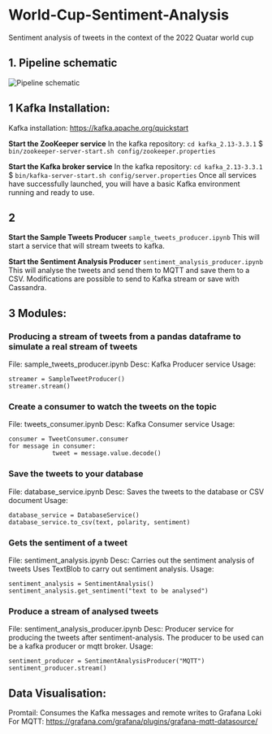 # World-Cup-Sentiment-Analysis
Sentiment analysis of tweets in the context of the 2022 Quatar world cup

## 1. Pipeline schematic
![Pipeline schematic](https://user-images.githubusercontent.com/22829157/212369544-aa56d3ec-3269-4696-bcf8-a61a457baad5.png)

## 1 Kafka Installation:
Kafka installation: https://kafka.apache.org/quickstart

**Start the ZooKeeper service**
In the kafka repository: `cd kafka_2.13-3.3.1`
$ `bin/zookeeper-server-start.sh config/zookeeper.properties`

**Start the Kafka broker service**
In the kafka repository: `cd kafka_2.13-3.3.1`
$ `bin/kafka-server-start.sh config/server.properties`
Once all services have successfully launched, you will have a basic Kafka environment running and ready to use.


## 2 
**Start the Sample Tweets Producer**
`sample_tweets_producer.ipynb`
This will start a service that will stream tweets to kafka.

**Start the Sentiment Analysis Producer**
`sentiment_analysis_producer.ipynb`
This will analyse the tweets and send them to MQTT and save them to a CSV.
Modifications are possible to send to Kafka stream or save with Cassandra.

## 3 Modules:
### Producing a stream of tweets from a pandas dataframe to simulate a real stream of tweets
File: sample_tweets_producer.ipynb
Desc: Kafka Producer service
Usage:
```
streamer = SampleTweetProducer()
streamer.stream()
```
### Create a consumer to watch the tweets on the topic
File: tweets_consumer.ipynb
Desc: Kafka Consumer service
Usage:
```
consumer = TweetConsumer.consumer 
for message in consumer:
            tweet = message.value.decode()
```

### Save the tweets to your database
File: database_service.ipynb
Desc: Saves the tweets to the database or CSV document
Usage:
```
database_service = DatabaseService()
database_service.to_csv(text, polarity, sentiment)
```

### Gets the sentiment of a tweet
File: sentiment_analysis.ipynb
Desc: Carries out the sentiment analysis of tweets
Uses TextBlob to carry out sentiment analysis.
Usage:
```
sentiment_analysis = SentimentAnalysis()
sentiment_analysis.get_sentiment("text to be analysed")
```
### Produce a stream of analysed tweets
File: sentiment_analysis_producer.ipynb
Desc: Producer service for producing the tweets after sentiment-analysis.
The producer to be used can be a kafka producer or mqtt broker.
Usage:
```
sentiment_producer = SentimentAnalysisProducer("MQTT")
sentiment_producer.stream()
```

## Data Visualisation:
Promtail: Consumes the Kafka messages and remote writes to Grafana Loki
For MQTT: https://grafana.com/grafana/plugins/grafana-mqtt-datasource/